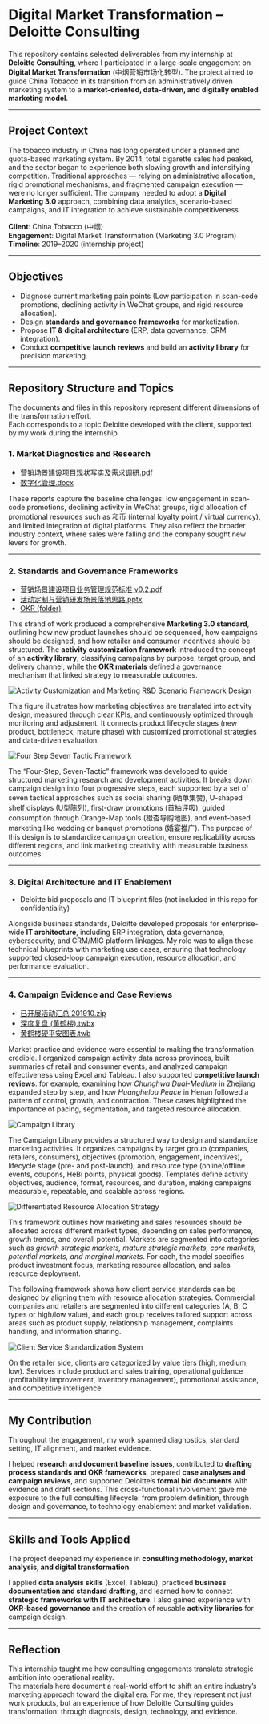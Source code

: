 # Digital Market Transformation – Deloitte Consulting

This repository contains selected deliverables from my internship at **Deloitte Consulting**, 
where I participated in a large-scale engagement on **Digital Market Transformation** 
(中烟营销市场化转型). The project aimed to guide China Tobacco in its transition from 
an administratively driven marketing system to a **market-oriented, data-driven, and 
digitally enabled marketing model**.

---

## Project Context

The tobacco industry in China has long operated under a planned and quota-based marketing 
system. By 2014, total cigarette sales had peaked, and the sector began to experience both 
slowing growth and intensifying competition. Traditional approaches — relying on administrative 
allocation, rigid promotional mechanisms, and fragmented campaign execution — were no longer 
sufficient. The company needed to adopt a **Digital Marketing 3.0** approach, combining data 
analytics, scenario-based campaigns, and IT integration to achieve sustainable competitiveness.  

**Client**: China Tobacco (中烟)  
**Engagement**: Digital Market Transformation (Marketing 3.0 Program)  
**Timeline**: 2019–2020 (internship project)  

---

## Objectives
- Diagnose current marketing pain points (Low participation in scan-code promotions, declining activity in WeChat groups, and rigid resource allocation).  
- Design **standards and governance frameworks** for marketization.  
- Propose **IT & digital architecture** (ERP, data governance, CRM integration).  
- Conduct **competitive launch reviews** and build an **activity library** for precision marketing.  

---

## Repository Structure and Topics

The documents and files in this repository represent different dimensions of the transformation effort.  
Each corresponds to a topic Deloitte developed with the client, supported by my work during the internship.  

### 1. Market Diagnostics and Research  
- [营销场景建设项目现状写实及需求调研.pdf](./营销场景建设项目现状写实及需求调研.pdf)  
- [数字化管理.docx](./数字化管理.docx) 

These reports capture the baseline challenges: low engagement in scan-code promotions, declining 
activity in WeChat groups, rigid allocation of promotional resources such as 和币 (internal loyalty point / virtual currency), and limited 
integration of digital platforms. They also reflect the broader industry context, where sales were 
falling and the company sought new levers for growth.  

---

### 2. Standards and Governance Frameworks  
- [营销场景建设项目业务管理规范标准 v0.2.pdf](./营销场景建设项目业务管理规范标准v0.2.pdf)  
- [活动定制与营销研发场景落地思路.pptx](./活动定制与营销研发场景落地思路.pptx)  
- [OKR (folder)](./OKR) 

This strand of work produced a comprehensive **Marketing 3.0 standard**, outlining how new product 
launches should be sequenced, how campaigns should be designed, and how retailer and consumer 
incentives should be structured. The **activity customization framework** introduced the concept of 
an **activity library**, classifying campaigns by purpose, target group, and delivery channel, while 
the **OKR materials** defined a governance mechanism that linked strategy to measurable outcomes.  

![Activity Customization and Marketing R&D Scenario Framework Design](./Activity_Customization_and_Marketing_R&D_Scenario_Framework_Design.png)

This figure illustrates how marketing objectives are translated into activity design, 
measured through clear KPIs, and continuously optimized through monitoring and adjustment. 
It connects product lifecycle stages (new product, bottleneck, mature phase) with 
customized promotional strategies and data-driven evaluation.

![Four Step Seven Tactic Framework](./Four_Step_Seven_Tactic_Framewor.png)

The “Four-Step, Seven-Tactic” framework was developed to guide structured marketing 
research and development activities. It breaks down campaign design into four 
progressive steps, each supported by a set of seven tactical approaches such as 
social sharing (晒单集赞), U-shaped shelf displays (U型陈列), first-draw promotions 
(首抽评吸), guided consumption through Orange-Map tools (橙杏导购地图), and 
event-based marketing like wedding or banquet promotions (婚宴推广). The purpose of 
this design is to standardize campaign creation, ensure replicability across different 
regions, and link marketing creativity with measurable business outcomes.

---

### 3. Digital Architecture and IT Enablement  
- Deloitte bid proposals and IT blueprint files (not included in this repo for confidentiality)  

Alongside business standards, Deloitte developed proposals for enterprise-wide **IT architecture**, 
including ERP integration, data governance, cybersecurity, and CRM/MIG platform linkages. My role 
was to align these technical blueprints with marketing use cases, ensuring that technology supported 
closed-loop campaign execution, resource allocation, and performance evaluation.  

---

### 4. Campaign Evidence and Case Reviews  
- [已开展活动汇总 201910.zip](./已开展活动汇总201910.zip)  
- [深度复盘 (黄鹤楼).twbx](./深度复盘(黄鹤楼).twbx)  
- [黄鹤楼硬平安图表.twb](./黄鹤楼硬平安图表.twb) 

Market practice and evidence were essential to making the transformation credible. I organized campaign 
activity data across provinces, built summaries of retail and consumer events, and analyzed campaign 
effectiveness using Excel and Tableau. I also supported **competitive launch reviews**: for example, 
examining how *Chunghwa Dual-Medium* in Zhejiang expanded step by step, and how *Huanghelou Peace* 
in Henan followed a pattern of control, growth, and contraction. These cases highlighted the importance 
of pacing, segmentation, and targeted resource allocation.  

![Campaign Library](./Campaign%20Library.png)

The Campaign Library provides a structured way to design and standardize marketing activities. 
It organizes campaigns by target group (companies, retailers, consumers), objectives (promotion, 
engagement, incentives), lifecycle stage (pre- and post-launch), and resource type (online/offline 
events, coupons, HeBi points, physical goods). Templates define activity objectives, audience, 
format, resources, and duration, making campaigns measurable, repeatable, and scalable across regions.  

![Differentiated Resource Allocation Strategy](./Differentiated_Resource_Allocation.png)

This framework outlines how marketing and sales resources should be allocated across 
different market types, depending on sales performance, growth trends, and overall potential. Markets are segmented into categories such as *growth strategic markets, mature strategic markets, 
core markets, potential markets, and marginal markets*. For each, the model specifies 
product investment focus, marketing resource allocation, and sales resource deployment.  

The following framework shows how client service standards can be designed by aligning them with 
resource allocation strategies. Commercial companies and retailers are segmented into 
different categories (A, B, C types or high/low value), and each group receives tailored 
support across areas such as product supply, relationship management, complaints handling, 
and information sharing. 

![Client Service Standardization System](./Client_Service_Standardization_System.png)

On the retailer side, clients are categorized by value tiers (high, medium, low). Services 
include product and sales training, operational guidance (profitability improvement, 
inventory management), promotional assistance, and competitive intelligence. 

---

## My Contribution

Throughout the engagement, my work spanned diagnostics, standard setting, IT alignment, and market evidence.  

I helped **research and document baseline issues**, contributed to **drafting process standards and OKR frameworks**, 
prepared **case analyses and campaign reviews**, and supported Deloitte’s **formal bid documents** with evidence 
and draft sections. This cross-functional involvement gave me exposure to the full consulting lifecycle: 
from problem definition, through design and governance, to technology enablement and market validation.  

---

## Skills and Tools Applied

The project deepened my experience in **consulting methodology, market analysis, and digital transformation**.  

I applied **data analysis skills** (Excel, Tableau), practiced **business documentation and standard drafting**, 
and learned how to connect **strategic frameworks with IT architecture**. I also gained experience with 
**OKR-based governance** and the creation of reusable **activity libraries** for campaign design.  

---

## Reflection

This internship taught me how consulting engagements translate strategic ambition into operational reality.  
The materials here document a real-world effort to shift an entire industry’s marketing approach toward the 
digital era. For me, they represent not just work products, but an experience of how Deloitte Consulting 
guides transformation: through diagnosis, design, technology, and evidence.  
